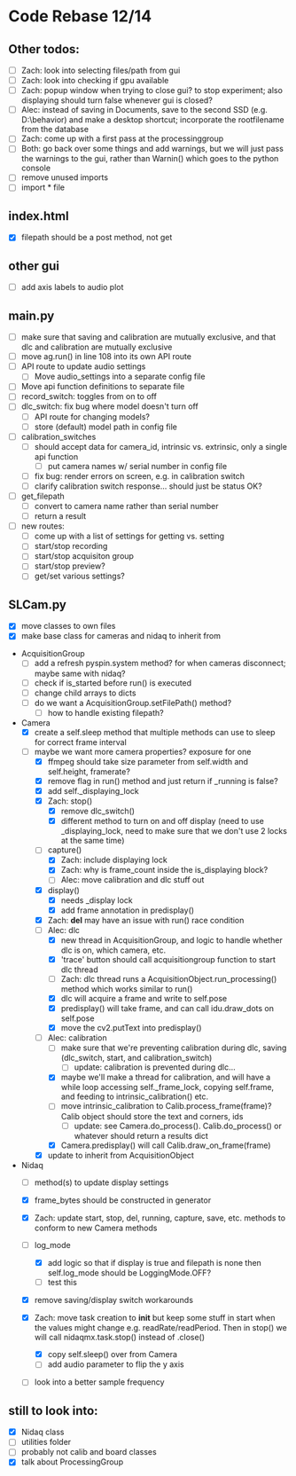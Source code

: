 # Code Rebase 12/14

## Other todos:
- [ ] Zach: look into selecting files/path from gui
- [ ] Zach: look into checking if gpu available
- [ ] Zach: popup window when trying to close gui? to stop experiment; also displaying should turn false whenever gui is closed?
- [ ] Alec: instead of saving in Documents, save to the second SSD (e.g. D:\\behavior) and make a desktop shortcut; incorporate the rootfilename from the database
- [ ] Zach: come up with a first pass at the processinggroup
- [ ] Both: go back over some things and add warnings, but we will just pass the warnings to the gui, rather than Warnin() which goes to the python console
- [ ] remove unused imports
- [ ] import * file

## index.html
- [x] filepath should be a post method, not get

## other gui
- [ ] add axis labels to audio plot

## main.py
- [ ] make sure that saving and calibration are mutually exclusive, and that dlc and calibration are mutually exclusive
- [ ] move ag.run() in line 108 into its own API route
- [ ] API route to update audio settings
	- [ ] Move audio_settings into a separate config file
- [ ] Move api function definitions to separate file		
- [ ] record_switch: toggles from on to off
- [ ] dlc_switch: fix bug where model doesn't turn off
	- [ ] API route for changing models?
	- [ ] store (default) model path in config file
- [ ] calibration_switches
	- [ ] should accept data for camera_id, intrinsic vs. extrinsic, only a single api function
		- [ ] put camera names w/ serial number in config file
	- [ ] fix bug: render errors on screen, e.g. in calibration switch
	- [ ] clarify calibration switch response... should just be status OK?
- [ ] get_filepath
	- [ ] convert to camera name rather than serial number
	- [ ] return a result
- [ ] new routes:
	- [ ] come up with a list of settings for getting vs. setting
	- [ ] start/stop recording
	- [ ] start/stop acquisiton group
	- [ ] start/stop preview?
	- [ ] get/set various settings?

## SLCam.py
- [x] move classes to own files
- [x] make base class for cameras and nidaq to inherit from
- AcquisitionGroup
	- [ ] add a refresh pyspin.system method? for when cameras disconnect; maybe same with nidaq?
	- [ ] check if is_started before run() is executed
	- [ ] change child arrays to dicts
	- [ ] do we want a AcquisitionGroup.setFilePath() method?
		- [ ] how to handle existing filepath?
- Camera
  - [x] create a self.sleep method that multiple methods can use to sleep for correct frame interval
  - [ ] maybe we want more camera properties? exposure for one
	- [x] ffmpeg should take size parameter from self.width and self.height, framerate?
	- [x] remove flag in run() method and just return if _running is false?
	- [x] add self._displaying_lock
	- [x] Zach: stop()
		- [x] remove dlc_switch()
		- [x] different method to turn on and off display (need to use _displaying_lock, need to make sure that we don't use 2 locks at the same time)
	- [ ] capture()
		- [x] Zach: include displaying lock
		- [x] Zach: why is frame_count inside the is_displaying block?
		- [ ] Alec: move calibration and dlc stuff out 
	- [x] display()
		- [x] needs _display lock
		- [x] add frame annotation in predisplay()
	- [x] Zach: __del__ may have an issue with run() race condition
	- [ ] Alec: dlc
		- [x] new thread in AcquisitionGroup, and logic to handle whether dlc is on, which camera, etc.
		- [x] 'trace' button should call acquisitiongroup function to start dlc thread
		- [ ] Zach: dlc thread runs a AcquisitionObject.run_processing() method which works similar to run()
		- [x] dlc will acquire a frame and write to self.pose
		- [x] predisplay() will take frame, and can call idu.draw_dots on self.pose
		- [x] move the cv2.putText into predisplay()
	- [ ] Alec: calibration
		- [ ] make sure that we're preventing calibration during dlc, saving (dlc_switch, start, and calibration_switch)
			- [ ] update: calibration is prevented during dlc...
		- [x] maybe we'll make a thread for calibration, and will have a while loop accessing self._frame_lock, copying self.frame, and feeding to intrinsic_calibration() etc. 
		- [ ] move intrinsic_calibration to Calib.process_frame(frame)? Calib object should store the text and corners, ids
			- [ ] update: see Camera.do_process(). Calib.do_process() or whatever should return a results dict
		- [x] Camera.predisplay() will call Calib.draw_on_frame(frame)
	- [x] update to inherit from AcquisitionObject
- Nidaq
	- [ ] method(s) to update display settings
	- [x] frame_bytes should be constructed in generator
	- [x] Zach: update start, stop, del, running, capture, save, etc. methods to conform to new Camera methods
	- [ ] log_mode
		- [x] add logic so that if display is true and filepath is none then self.log_mode should be LoggingMode.OFF?
		- [ ] test this
	- [x] remove saving/display switch workarounds
  - [x] Zach: move task creation to __init__ but keep some stuff in start when the values might change e.g. readRate/readPeriod. Then in stop() we will call nidaqmx.task.stop() instead of .close()
	- [x] copy self.sleep() over from Camera
	- [ ] add audio parameter to flip the y axis 
  - [ ] look into a better sample frequency


## still to look into:
- [x] Nidaq class
- [ ] utilities folder
- [ ] probably not calib and board classes 
- [x] talk about ProcessingGroup